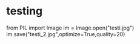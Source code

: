 # testing
from PIL import Image
im = Image.open("testi.jpg")
im.save("testi_2.jpg",optimize=True,quality=20)
